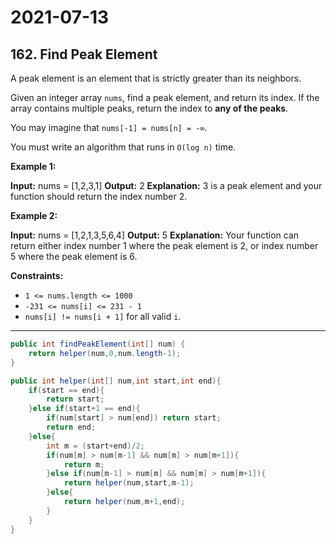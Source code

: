 # 2021-07-13

## 162. Find Peak Element

A peak element is an element that is strictly greater than its neighbors.

Given an integer array `nums`, find a peak element, and return its index. If the array contains multiple peaks, return the index to **any of the peaks**.

You may imagine that `nums[-1] = nums[n] = -∞`.

You must write an algorithm that runs in `O(log n)` time.

**Example 1:**

**Input:** nums = \[1,2,3,1\]
**Output:** 2
**Explanation:** 3 is a peak element and your function should return the index number 2.

**Example 2:**

**Input:** nums = \[1,2,1,3,5,6,4\]
**Output:** 5
**Explanation:** Your function can return either index number 1 where the peak element is 2, or index number 5 where the peak element is 6.

**Constraints:**

- `1 <= nums.length <= 1000`
- `-231 <= nums[i] <= 231 - 1`
- `nums[i] != nums[i + 1]` for all valid `i`.

---

```java
public int findPeakElement(int[] num) {
    return helper(num,0,num.length-1);
}

public int helper(int[] num,int start,int end){
    if(start == end){
        return start;
    }else if(start+1 == end){
        if(num[start] > num[end]) return start;
        return end;
    }else{
        int m = (start+end)/2;
        if(num[m] > num[m-1] && num[m] > num[m+1]){
            return m;
        }else if(num[m-1] > num[m] && num[m] > num[m+1]){
            return helper(num,start,m-1);
        }else{
            return helper(num,m+1,end);
        }
    }
}
```
